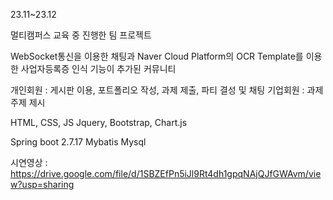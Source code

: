 23.11~23.12

멀티캠퍼스 교육 중 진행한 팀 프로젝트

WebSocket통신을 이용한 채팅과 Naver Cloud Platform의 OCR Template를 이용한 사업자등록증 인식 기능이 추가된 커뮤니티

개인회원 : 게시판 이용, 포트폴리오 작성, 과제 제출, 파티 결성 및 채팅
기업회원 : 과제 주제 제시


HTML, CSS, JS
Jquery, Bootstrap, Chart.js


Spring boot 2.7.17
Mybatis
Mysql

시연영상 : https://drive.google.com/file/d/1SBZEfPn5iJl9Rt4dh1gpqNAjQJfGWAvm/view?usp=sharing
